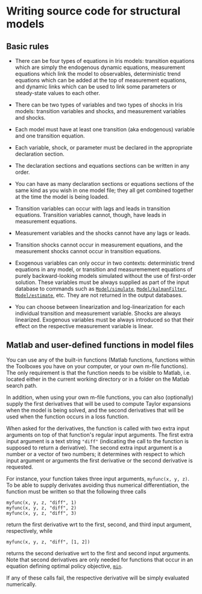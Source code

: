 
# Writing source code for structural models

## Basic rules

* There can be four types of equations in Iris models: transition equations
which are simply the endogenous dynamic equations, measurement equations
which link the model to observables, deterministic trend equations which
can be added at the top of measurement equations, and dynamic links which
can be used to link some parameters or steady-state values to each other.

* There can be two types of variables and two types of shocks in Iris
models: transition variables and shocks, and measurement variables and
shocks.

* Each model must have at least one transition (aka endogenous)
variable and one transition equation.

* Each variable, shock, or parameter must be declared in the appropriate
declaration section.

* The declaration sections and equations sections can be written in any
order.

* You can have as many declaration sections or equations sections of the
same kind as you wish in one model file; they all get combined together
at the time the model is being loaded.

* Transition variables can occur with lags and leads in transition
equations. Transition variables cannot, though, have leads in measurement
equations.

* Measurement variables and the shocks cannot have any lags or leads.

* Transition shocks cannot occur in measurement equations, and the
measurement shocks cannot occur in transition equations.

* Exogenous variables can only occur in two contexts: deterministic trend
  equations in any model, or transition and measuremement equations of
  purely backward-looking models simulated without the use of first-order
  solution. These variables must be always supplied as part of the input database to
  commands such as
  [`Model/simulate`](../@Model/simulate.md),
  [`Model/kalmanFilter`](../@Model/kalmaFilter.md),
  [`Model/estimate`](../@Model/estimate.md), etc.
  They are not returned in the output databases.

* You can choose between linearization and log-linearization for each
individual transition and measurement variable. Shocks are always
linearized. Exogenous variables must be always introduced so that their
effect on the respective measurement variable is linear.



## Matlab and user-defined functions in model files

You can use any of the built-in functions (Matlab functions, functions
within the Toolboxes you have on your computer, or your own m-file
functions). The only requirement is that the function needs to be visible
to Matlab, i.e. located either in the current working directory or in a
folder on the Matlab search path.

In addition, when using your own m-file functions, you can also
(optionally) supply the first derivatives that will be used to compute
Taylor expansions when the model is being solved, and the second
derivatives that will be used when the function occurs in a loss function.

When asked for the derivatives, the function is called with two extra
input arguments on top of that function's regular input arguments. The
first extra input argument is a text string `"diff"` (indicating the call
to the function is supposed to return a derivative). The second extra
input argument is a number or a vector of two numbers; it determines with
respect to which input argument or arguments the first derivative or the
second derivative is requested.

For instance, your function takes three input arguments, `myfunc(x, y, z)`.
To be able to supply derivates avoiding thus numerical differentiation,
the function must be written so that the following three calls

    myfunc(x, y, z, "diff", 1)
    myfunc(x, y, z, "diff", 2)
    myfunc(x, y, z, "diff", 3)

return the first derivative wrt to the first, second, and third input
argument, respectively, while

    myfunc(x, y, z, "diff", [1, 2])

returns the second derivative wrt to the first and second input
arguments. Note that second derivatives are only needed for functions
that occur in an equation defining optimal policy objective,
[`min`](min.md).

If any of these calls fail, the respective derivative will be simply
evaluated numerically.



